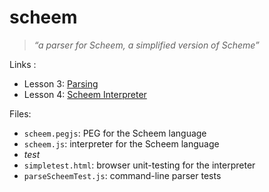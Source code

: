 # scheem

> *“a parser for Scheem, a simplified version of Scheme”*

Links :

- Lesson 3: [Parsing](http://nathansuniversity.com/pegs.html)
- Lesson 4: [Scheem Interpreter](http://www.nathansuniversity.com/scheem.html)

Files:

- `scheem.pegjs`: PEG for the Scheem language
- `scheem.js`: interpreter for the Scheem language
- *test*
 - `simpletest.html`: browser unit-testing for the interpreter
 - `parseScheemTest.js`: command-line parser tests
